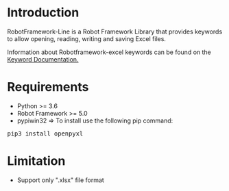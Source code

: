 <h1>Introduction</h1>
  RobotFramework-Line is a Robot Framework Library that provides keywords to allow opening, reading, writing and saving Excel files.<br>

  Information about Robotframework-excel keywords can be found on the <a href="https://lucifer053.github.io/RobotFramework-Excel/Doc/KeywordDocumentation.html" >Keyword Documentation.</a>
  
 <h1>Requirements</h1>
 <ul>
  <li>Python >= 3.6</li>
  <li>Robot Framework >= 5.0</li>
  <li>pypiwin32 => To install use the following pip command: </li>
 </ul>
   <div class="highlight highlight-source-shell">
    <pre>pip3 install openpyxl</pre>
   </div>
   
  <h1>Limitation</h1>
  <ul>
  <li>Support only ".xlsx" file format</li>
  </ul>
